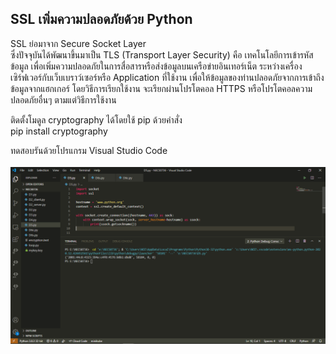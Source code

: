 ## SSL เพิ่มความปลอดภัยด้วย Python <br>
SSL ย่อมาจาก Secure Socket Layer <br>
ซึ่งปัจจุบันได้พัฒนาขึ้นมาเป็น TLS (Transport Layer Security) คือ เทคโนโลยีการเข้ารหัสข้อมูล เพื่อเพิ่มความปลอดภัยในการสื่อสารหรือส่งข้อมูลบนเครือข่ายอินเทอร์เน็ต ระหว่างเครื่องเซิร์ฟเวอร์กับเว็บเบราว์เซอร์หรือ Application ที่ใช้งาน เพื่อให้ข้อมูลของท่านปลอดภัยจากการเข้าถึงข้อมูลจากแฮกเกอร์ โดยวิธีการเรียกใช้งาน จะเรียกผ่านโปรโตคอล HTTPS หรือโปรโตคอลความปลอดภัยอื่นๆ ตามแต่วิธีการใช้งาน <br>

ติดตั้งโมดูล cryptography ได้โดยใช้ pip ด้วยคำสั่ง <br>
pip install cryptography <br>

ทดสอบรันด้วยโปรแกรม Visual Studio Code <br>
<br>
<img src="ssl.png" class="sp sq fg ev er ix w c"> <br>
